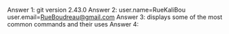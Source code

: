 Answer 1: 
    git version 2.43.0
Answer 2:
    user.name=RueKaliBou
    user.email=RueBoudreau@gmail.com
Answer 3:
    displays some of the most common commands and their uses
Answer 4: